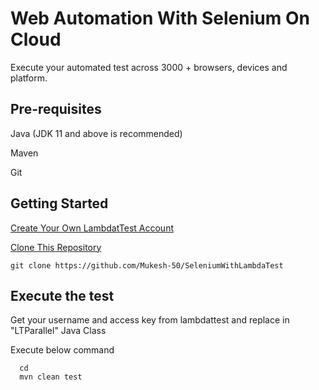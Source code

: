 
# Web Automation With Selenium On Cloud

Execute your automated test across 3000 + browsers, devices and platform.



## Pre-requisites

 Java  (JDK 11 and above is recommended)

 Maven 

 Git 


## Getting Started

[Create Your Own LambdatTest Account](https://www.lambdatest.com/register?utm_source=YouTube&utm_medium=Organic&utm_campaign=Oct30&utm_term=mo&utm_content=LT_Sign_Up)

[Clone This Repository](https://github.com/Mukesh-50/HybridFrameworkMarch2023)

```
git clone https://github.com/Mukesh-50/SeleniumWithLambdaTest
```



## Execute the test


Get your  username and access key from lambdattest and replace in "LTParallel" Java Class 

Execute below command

```
  cd 
  mvn clean test
```

